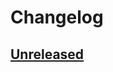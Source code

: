 # Changelog

## [Unreleased]

[Unreleased]: https://github.com/dirkgroot/structurizr-dsl-intellij-plugin/commits
